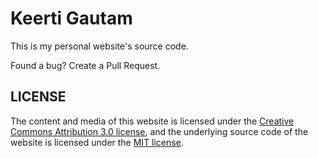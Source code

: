 # Keerti Gautam

This is my personal website's source code. 

Found a bug? Create a Pull Request.

## LICENSE

The content and media of this website is licensed under the [Creative Commons Attribution 3.0 license](https://creativecommons.org/licenses/by/4.0/), and the underlying source code of the website is licensed under the [MIT license](https://opensource.org/licenses/mit-license.php).